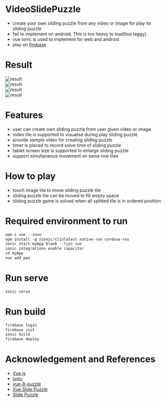# VideoSlidePuzzle
- create your own sliding puzzle from any video or image for play its sliding puzzle
- fail to implement on android. This is too heavy to load(too laggy). 
- vue ionic is used to implement for web and android
- play on [firebase]()


# Result   
![result](doc/screenshot_1.png)    
![result](doc/screenshot_2.png)     
![result](doc/screenshot_3.png)    
![result](doc/screenshot_4.png)    


# Features
- user can create own sliding puzzle from user given video or image 
- video tile is supported to visualise during play sliding puzzle
- provide sample video for creating sliding puzzle
- timer is placed to record solve time of sliding puzzle
- tablet screen size is supported to enlarge sliding puzzle
- support simultaneous movement on same row tiles 

# How to play
- touch image tile to move sliding puzzle tile
- sliding puzzle tile can be moved to fill empty space
- sliding puzzle game is solved when all splitted tile is in ordered position

  
# Required environment to run    
```python
npm i vue --save    
npm install -g @ionic/cli@latest native-run cordova-res    
ionic start myApp blank --type vue
ionic integrations enable capacitor
cd myApp
vue add pwa
```

# Run serve
```python
ionic serve
```

# Run build   
```python
firebase login
firebase init
ionic build
firebase deploy
```
  
# Acknowledgement and References  
- [Vue.js](https://vuejs.org/)
- [ionic](https://ionicframework.com/)
- [vue-8-puzzle](https://github.com/meganetaaan/vue-8-puzzle)
- [Vue Slide Puzzle](https://codepen.io/oldcoyote/pen/OwJvxV)
- [Slide Puzzle](https://codepen.io/mkeke/pen/ByzXeJ) 




